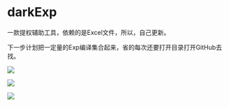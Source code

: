 # darkExp
一款提权辅助工具，依赖的是Excel文件，所以，自己更新。

下一步计划把一定量的Exp编译集合起来，省的每次还要打开目录打开GitHub去找。


![](https://i.loli.net/2021/09/10/ebc9NyuVHCQU52f.png)


![](https://i.loli.net/2021/09/10/pc2ixLkyGgVr9IT.png)

![](https://i.loli.net/2021/09/10/HcuYeM4j7APWax2.png)
